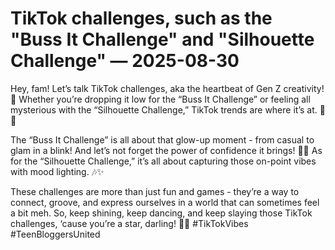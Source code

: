 # TikTok challenges, such as the "Buss It Challenge" and "Silhouette Challenge" — 2025-08-30

Hey, fam! Let’s talk TikTok challenges, aka the heartbeat of Gen Z creativity! 🌟 Whether you’re dropping it low for the “Buss It Challenge” or feeling all mysterious with the “Silhouette Challenge,” TikTok trends are where it’s at. 💃🔥

The “Buss It Challenge” is all about that glow-up moment - from casual to glam in a blink! And let’s not forget the power of confidence it brings! 💁‍♀️ As for the “Silhouette Challenge,” it’s all about capturing those on-point vibes with mood lighting. 🎶✨

These challenges are more than just fun and games - they’re a way to connect, groove, and express ourselves in a world that can sometimes feel a bit meh. So, keep shining, keep dancing, and keep slaying those TikTok challenges, ‘cause you’re a star, darling! 👑💖 #TikTokVibes #TeenBloggersUnited